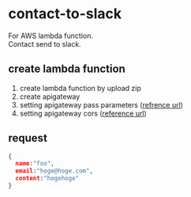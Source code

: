 # contact-to-slack
For AWS lambda function.  
Contact send to slack.

## create lambda function
1. create lambda function by upload zip
2. create apigateway
3. setting apigateway pass parameters ([refrence url](http://stackoverflow.com/questions/31329958/how-to-pass-a-querystring-or-route-parameter-to-aws-lambda-from-amazon-api-gatew))
4. setting apigateway cors ([reference url](http://docs.aws.amazon.com/apigateway/latest/developerguide/how-to-cors.html))

## request
```json
{
  name:"foo",
  email:"hoge@hoge.com",
  content:"hogehoge"
}
```